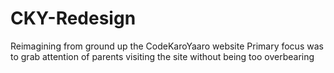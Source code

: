 # CKY-Redesign
Reimagining from ground up the CodeKaroYaaro website
Primary focus was to grab attention of parents visiting the site without being too overbearing
